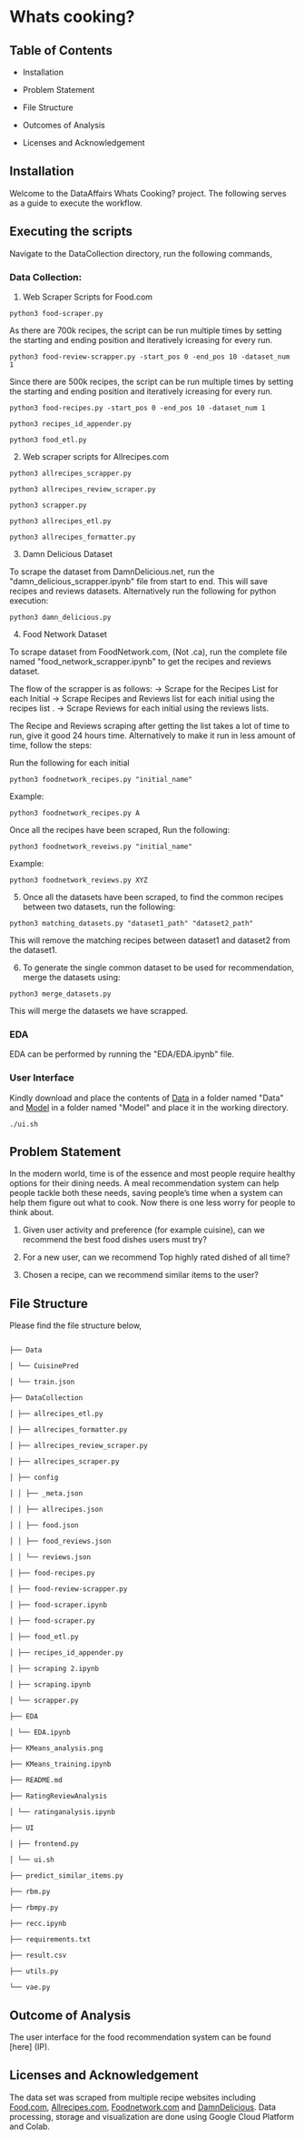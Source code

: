 
# Whats cooking?

  
## Table of Contents

  
- Installation


- Problem Statement

  
- File Structure

  
- Outcomes of Analysis


- Licenses and Acknowledgement


## Installation


Welcome to the DataAffairs Whats Cooking? project. The following serves as a guide to execute the workflow.


## Executing the scripts


Navigate to the DataCollection directory, run the following commands,


### Data Collection:


1. Web Scraper Scripts for Food.com

```
python3 food-scraper.py
```

As there are 700k recipes, the script can be run multiple times by setting the starting and ending position and iteratively icreasing for every run.

```
python3 food-review-scrapper.py -start_pos 0 -end_pos 10 -dataset_num 1
```

Since there are 500k recipes, the script can be run multiple times by setting the starting and ending position and iteratively icreasing for every run.

```
python3 food-recipes.py -start_pos 0 -end_pos 10 -dataset_num 1
```

```
python3 recipes_id_appender.py
```

```
python3 food_etl.py
```

2. Web scraper scripts for Allrecipes.com
```
python3 allrecipes_scrapper.py
```
```
python3 allrecipes_review_scraper.py
```
```
python3 scrapper.py
```
```
python3 allrecipes_etl.py
```
```
python3 allrecipes_formatter.py
```

3. Damn Delicious Dataset
  
  To scrape the dataset from DamnDelicious.net, run the "damn_delicious_scrapper.ipynb" file from start to end. This will save recipes and reviews datasets.
  Alternatively run the following for python execution:
  
```
python3 damn_delicious.py
```

4. Food Network Dataset

To scrape dataset from FoodNetwork.com, (Not .ca), run the complete file named "food_network_scrapper.ipynb" to get the recipes and reviews dataset.

The flow of the scrapper is as follows: 
-> Scrape for the Recipes List for each Initial
-> Scrape Recipes and Reviews list for each initial using the recipes list .
-> Scrape Reviews for each initial using the reviews lists.

The Recipe and Reviews scraping after getting the list takes a lot of time to run, give it good 24 hours time. Alternatively to make it run in less amount of time, follow the steps:

Run the following for each initial
```
python3 foodnetwork_recipes.py "initial_name" 
```

Example:
```
python3 foodnetwork_recipes.py A 
```

Once all the recipes have been scraped, Run the following:
```
python3 foodnetwork_reveiws.py "initial_name" 
```

Example:
```
python3 foodnetwork_reviews.py XYZ
```

5. Once all the datasets have been scraped, to find the common recipes between two datasets, run the following:
```
python3 matching_datasets.py "dataset1_path" "dataset2_path"
```
This will remove the matching recipes between dataset1 and dataset2 from the dataset1.

6. To generate the single common dataset to be used for recommendation, merge the datasets using:

```
python3 merge_datasets.py
```

This will merge the datasets we have scrapped.


### EDA


EDA can be performed by running the "EDA/EDA.ipynb" file.


### User Interface


Kindly download and place the contents of [Data](https://drive.google.com/drive/folders/1TAzenFjyOwpMU2wS7g6CC5WC4d-KVUPb?usp=sharing) in a folder named "Data" and [Model](https://drive.google.com/drive/folders/1VZXJQyvU48Udp84QIQ8ecDOk0VvF2uLz?usp=sharing) in a folder named "Model" and place it in the working directory.

```
./ui.sh
```
 

## Problem Statement


In the modern world, time is of the essence and most people require healthy options for their dining needs. A meal recommendation system can help people tackle both these needs, saving people’s time when a system can help them figure out what to cook. Now there is one less worry for people to think about.

1. Given user activity and preference (for example cuisine), can we recommend the best food dishes users must try?

2. For a new user, can we recommend Top highly rated dished of all time?

3. Chosen a recipe, can we recommend similar items to the user?
  

## File Structure


Please find the file structure below,
  

```

├── Data

│ └── CuisinePred

│ └── train.json

├── DataCollection

│ ├── allrecipes_etl.py

│ ├── allrecipes_formatter.py

│ ├── allrecipes_review_scraper.py

│ ├── allrecipes_scraper.py

│ ├── config

│ │ ├── _meta.json

│ │ ├── allrecipes.json

│ │ ├── food.json

│ │ ├── food_reviews.json

│ │ └── reviews.json

│ ├── food-recipes.py

│ ├── food-review-scrapper.py

│ ├── food-scraper.ipynb

│ ├── food-scraper.py

│ ├── food_etl.py

│ ├── recipes_id_appender.py

│ ├── scraping 2.ipynb

│ ├── scraping.ipynb

│ └── scrapper.py

├── EDA

│ └── EDA.ipynb

├── KMeans_analysis.png

├── KMeans_training.ipynb

├── README.md

├── RatingReviewAnalysis

│ └── ratinganalysis.ipynb

├── UI

│ ├── frontend.py

│ └── ui.sh

├── predict_similar_items.py

├── rbm.py

├── rbmpy.py

├── recc.ipynb

├── requirements.txt

├── result.csv

├── utils.py

└── vae.py

```

## Outcome of Analysis


The user interface for the food recommendation system can be found [here] (IP).


## Licenses and Acknowledgement


The data set was scraped from multiple recipe websites including [Food.com](https://www.food.com/?ref=nav), [Allrecipes.com](https://www.allrecipes.com/), [Foodnetwork.com](https://www.foodnetwork.com/) and [DamnDelicious](https://damndelicious.net/). Data processing, storage and visualization are done using Google Cloud Platform and Colab.